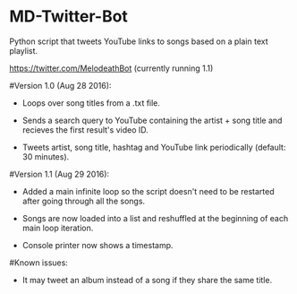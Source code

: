 # MD-Twitter-Bot
Python script that tweets YouTube links to songs based on a plain text playlist.

https://twitter.com/MelodeathBot (currently running 1.1)

#Version 1.0 (Aug 28 2016):
* Loops over song titles from a .txt file.

* Sends a search query to YouTube containing the artist + song title and recieves the first result's video ID.

* Tweets artist, song title, hashtag and YouTube link periodically (default: 30 minutes).


#Version 1.1 (Aug 29 2016):
* Added a main infinite loop so the script doesn't need to be restarted after going through all the songs.

* Songs are now loaded into a list and reshuffled at the beginning of each main loop iteration.

* Console printer now shows a timestamp.

#Known issues:
* It may tweet an album instead of a song if they share the same title.
